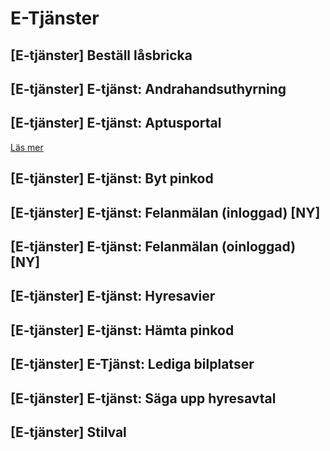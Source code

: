 <!-- TITLE: E Tjanster -->
<!-- SUBTITLE: A quick summary of E Tjanster -->

# E-Tjänster
## [E-tjänster] Beställ låsbricka

## [E-tjänster] E-tjänst: Andrahandsuthyrning

## [E-tjänster] E-tjänst: Aptusportal
[Läs mer](http://mywiki/e-tjanster/boka-tvattsuga#boka-tvattstuga)

## [E-tjänster] E-tjänst: Byt pinkod

## [E-tjänster] E-tjänst: Felanmälan (inloggad) [NY]

## [E-tjänster] E-tjänst: Felanmälan (oinloggad) [NY]

## [E-tjänster] E-tjänst: Hyresavier

## [E-tjänster] E-tjänst: Hämta pinkod

## [E-tjänster] E-Tjänst: Lediga bilplatser

## [E-tjänster] E-tjänst: Säga upp hyresavtal

## [E-tjänster] Stilval